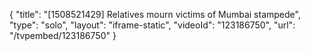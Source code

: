 {
    "title": "[1508521429] Relatives mourn victims of Mumbai stampede",
    "type": "solo",
    "layout": "iframe-static",
    "videoId": "123186750",
    "url": "\/tvpembed\/123186750"
}